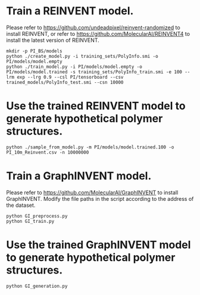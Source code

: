 # Train a REINVENT model.
Please refer to https://github.com/undeadpixel/reinvent-randomized to install REINVENT, or refer to https://github.com/MolecularAI/REINVENT4 to install the latest version of REINVENT.

```
mkdir -p PI_BS/models
python ./create_model.py -i training_sets/PolyInfo.smi -o PI/models/model.empty
python ./train_model.py -i PI/models/model.empty -o PI/models/model.trained -s training_sets/PolyInfo_train.smi -e 100 --lrm exp --lrg 0.9 --csl PI/tensorboard --csv trained_models/PolyInfo_test.smi --csn 10000
```

# Use the trained REINVENT model to generate hypothetical polymer structures.
```
python ./sample_from_model.py -m PI/models/model.trained.100 -o PI_10m_Reinvent.csv -n 10000000
```

# Train a GraphINVENT model.
Please refer to https://github.com/MolecularAI/GraphINVENT to install GraphINVENT. Modify the file paths in the script according to the address of the dataset.

```
python GI_preprocess.py
python GI_train.py
```

# Use the trained GraphINVENT model to generate hypothetical polymer structures.
```
python GI_generation.py
```
